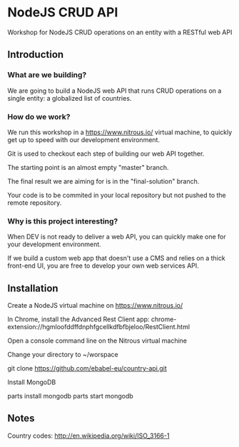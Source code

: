 # NodeJS CRUD API
Workshop for NodeJS CRUD operations on an entity with a RESTful web API

## Introduction

### What are we building?

We are going to build a NodeJS web API that runs CRUD operations on a single entity: a globalized list of countries.

### How do we work?

We run this workshop in a https://www.nitrous.io/ virtual machine, to quickly get up to speed with our development environment.

Git is used to checkout each step of building our web API together.

The starting point is an almost empty "master" branch.

The final result we are aiming for is in the "final-solution" branch.

Your code is to be commited in your local repository but not pushed to the remote repository.

### Why is this project interesting?

When DEV is not ready to deliver a web API, you can quickly make one for your development environment.

If we build a custom web app that doesn't use a CMS and relies on a thick front-end UI, you are free to develop your own web services API.


## Installation

Create a NodeJS virtual machine on https://www.nitrous.io/

In Chrome, install the Advanced Rest Client app: chrome-extension://hgmloofddffdnphfgcellkdfbfbjeloo/RestClient.html

Open a console command line on the Nitrous virtual machine

Change your directory to ~/worspace

  git clone https://github.com/ebabel-eu/country-api.git

Install MongoDB

  parts install mongodb
  parts start mongodb



## Notes

Country codes: http://en.wikipedia.org/wiki/ISO_3166-1
